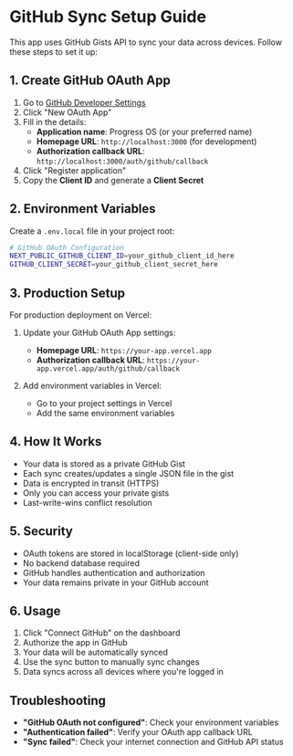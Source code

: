 # GitHub Sync Setup Guide

This app uses GitHub Gists API to sync your data across devices. Follow these steps to set it up:

## 1. Create GitHub OAuth App

1. Go to [GitHub Developer Settings](https://github.com/settings/developers)
2. Click "New OAuth App"
3. Fill in the details:
   - **Application name**: Progress OS (or your preferred name)
   - **Homepage URL**: `http://localhost:3000` (for development)
   - **Authorization callback URL**: `http://localhost:3000/auth/github/callback`
4. Click "Register application"
5. Copy the **Client ID** and generate a **Client Secret**

## 2. Environment Variables

Create a `.env.local` file in your project root:

```bash
# GitHub OAuth Configuration
NEXT_PUBLIC_GITHUB_CLIENT_ID=your_github_client_id_here
GITHUB_CLIENT_SECRET=your_github_client_secret_here
```

## 3. Production Setup

For production deployment on Vercel:

1. Update your GitHub OAuth App settings:

   - **Homepage URL**: `https://your-app.vercel.app`
   - **Authorization callback URL**: `https://your-app.vercel.app/auth/github/callback`

2. Add environment variables in Vercel:
   - Go to your project settings in Vercel
   - Add the same environment variables

## 4. How It Works

- Your data is stored as a private GitHub Gist
- Each sync creates/updates a single JSON file in the gist
- Data is encrypted in transit (HTTPS)
- Only you can access your private gists
- Last-write-wins conflict resolution

## 5. Security

- OAuth tokens are stored in localStorage (client-side only)
- No backend database required
- GitHub handles authentication and authorization
- Your data remains private in your GitHub account

## 6. Usage

1. Click "Connect GitHub" on the dashboard
2. Authorize the app in GitHub
3. Your data will be automatically synced
4. Use the sync button to manually sync changes
5. Data syncs across all devices where you're logged in

## Troubleshooting

- **"GitHub OAuth not configured"**: Check your environment variables
- **"Authentication failed"**: Verify your OAuth app callback URL
- **"Sync failed"**: Check your internet connection and GitHub API status
